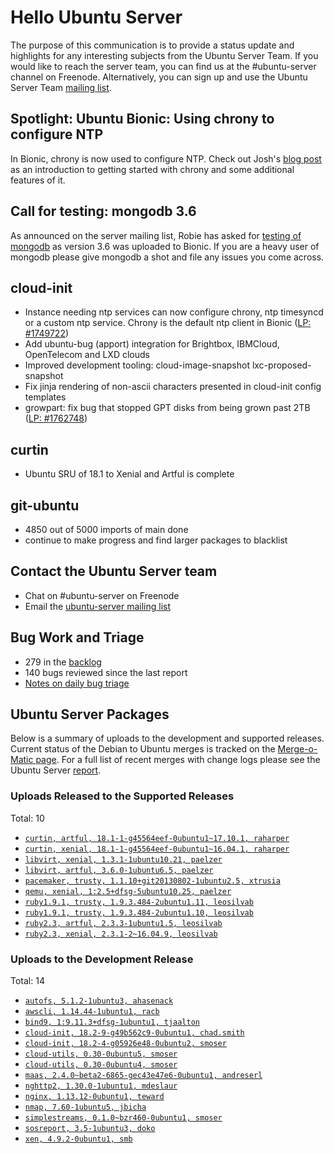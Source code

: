 # Hello Ubuntu Server

The purpose of this communication is to provide a status update and
highlights for any interesting subjects from the Ubuntu Server Team. If
you would like to reach the server team, you can find us at the
#ubuntu-server channel on Freenode. Alternatively, you can sign up and
use the Ubuntu Server Team [mailing
list](https://lists.ubuntu.com/mailman/listinfo/ubuntu-server).

## Spotlight: Ubuntu Bionic: Using chrony to configure NTP

In Bionic, chrony is now used to configure NTP. Check out Josh's [blog
post](https://insights.ubuntu.com/2018/04/09/ubuntu-bionic-using-chrony-to-configure-ntp)
as an introduction to getting started with chrony and some additional
features of it.

## Call for testing: mongodb 3.6

As announced on the server mailing list, Robie has asked for [testing of
mongodb](https://lists.ubuntu.com/archives/ubuntu-server/2018-April/007697.html)
as version 3.6 was uploaded to Bionic. If you are a heavy user of
mongodb please give mongodb a shot and file any issues you come across.

## cloud-init

- Instance needing ntp services can now configure chrony, ntp timesyncd
  or a custom ntp service. Chrony is the default ntp client in Bionic
  ([LP: #1749722](http://pad.lv/1749722))
- Add ubuntu-bug (apport) integration for Brightbox, IBMCloud,
  OpenTelecom and LXD clouds
- Improved development tooling: cloud-image-snapshot
  lxc-proposed-snapshot
- Fix jinja rendering of non-ascii characters presented in cloud-init
  config templates
- growpart: fix bug that stopped GPT disks from being grown past 2TB
  ([LP: #1762748](http://pad.lv/1762748))

## curtin

- Ubuntu SRU of 18.1 to Xenial and Artful is complete

## git-ubuntu

- 4850 out of 5000 imports of main done
- continue to make progress and find larger packages to blacklist

## Contact the Ubuntu Server team

- Chat on #ubuntu-server on Freenode
- Email the [ubuntu-server mailing list](https://lists.ubuntu.com/mailman/listinfo/ubuntu-server)

## Bug Work and Triage

- 279 in the [backlog]('https://bugs.launchpad.net/~ubuntu-server/+subscribedbugs)
- 140 bugs reviewed since the last report
- [Notes on daily bug triage](https://wiki.ubuntu.com/ServerTeam/KnowledgeBase#Bug_Triage)

## Ubuntu Server Packages

Below is a summary of uploads to the development and supported releases.
Current status of the Debian to Ubuntu merges is tracked on the
[Merge-o-Matic page](https://merges.ubuntu.com/main.html). For a full
list of recent merges with change logs please see the Ubuntu Server
[report](http://reqorts.qa.ubuntu.com/reports/ubuntu-server/merges.html).

### Uploads Released to the Supported Releases

Total: 10

- [`curtin, artful, 18.1-1-g45564eef-0ubuntu1~17.10.1, raharper`](https://launchpad.net/ubuntu/+source/curtin/18.1-1-g45564eef-0ubuntu1~17.10.1)
- [`curtin, xenial, 18.1-1-g45564eef-0ubuntu1~16.04.1, raharper`](https://launchpad.net/ubuntu/+source/curtin/18.1-1-g45564eef-0ubuntu1~16.04.1)
- [`libvirt, xenial, 1.3.1-1ubuntu10.21, paelzer`](https://launchpad.net/ubuntu/+source/libvirt/1.3.1-1ubuntu10.21)
- [`libvirt, artful, 3.6.0-1ubuntu6.5, paelzer`](https://launchpad.net/ubuntu/+source/libvirt/3.6.0-1ubuntu6.5)
- [`pacemaker, trusty, 1.1.10+git20130802-1ubuntu2.5, xtrusia`](https://launchpad.net/ubuntu/+source/pacemaker/1.1.10+git20130802-1ubuntu2.5)
- [`qemu, xenial, 1:2.5+dfsg-5ubuntu10.25, paelzer`](https://launchpad.net/ubuntu/+source/qemu/1:2.5+dfsg-5ubuntu10.25)
- [`ruby1.9.1, trusty, 1.9.3.484-2ubuntu1.11, leosilvab`](https://launchpad.net/ubuntu/+source/ruby1.9.1/1.9.3.484-2ubuntu1.11)
- [`ruby1.9.1, trusty, 1.9.3.484-2ubuntu1.10, leosilvab`](https://launchpad.net/ubuntu/+source/ruby1.9.1/1.9.3.484-2ubuntu1.10)
- [`ruby2.3, artful, 2.3.3-1ubuntu1.5, leosilvab`](https://launchpad.net/ubuntu/+source/ruby2.3/2.3.3-1ubuntu1.5)
- [`ruby2.3, xenial, 2.3.1-2~16.04.9, leosilvab`](https://launchpad.net/ubuntu/+source/ruby2.3/2.3.1-2~16.04.9)

### Uploads to the Development Release

Total: 14

- [`autofs, 5.1.2-1ubuntu3, ahasenack`](https://launchpad.net/ubuntu/+source/autofs/5.1.2-1ubuntu3)
- [`awscli, 1.14.44-1ubuntu1, racb`](https://launchpad.net/ubuntu/+source/awscli/1.14.44-1ubuntu1)
- [`bind9, 1:9.11.3+dfsg-1ubuntu1, tjaalton`](https://launchpad.net/ubuntu/+source/bind9/1:9.11.3+dfsg-1ubuntu1)
- [`cloud-init, 18.2-9-g49b562c9-0ubuntu1, chad.smith`](https://launchpad.net/ubuntu/+source/cloud-init/18.2-9-g49b562c9-0ubuntu1)
- [`cloud-init, 18.2-4-g05926e48-0ubuntu2, smoser`](https://launchpad.net/ubuntu/+source/cloud-init/18.2-4-g05926e48-0ubuntu2)
- [`cloud-utils, 0.30-0ubuntu5, smoser`](https://launchpad.net/ubuntu/+source/cloud-utils/0.30-0ubuntu5)
- [`cloud-utils, 0.30-0ubuntu4, smoser`](https://launchpad.net/ubuntu/+source/cloud-utils/0.30-0ubuntu4)
- [`maas, 2.4.0~beta2-6865-gec43e47e6-0ubuntu1, andreserl`](https://launchpad.net/ubuntu/+source/maas/2.4.0~beta2-6865-gec43e47e6-0ubuntu1)
- [`nghttp2, 1.30.0-1ubuntu1, mdeslaur`](https://launchpad.net/ubuntu/+source/nghttp2/1.30.0-1ubuntu1)
- [`nginx, 1.13.12-0ubuntu1, teward`](https://launchpad.net/ubuntu/+source/nginx/1.13.12-0ubuntu1)
- [`nmap, 7.60-1ubuntu5, jbicha`](https://launchpad.net/ubuntu/+source/nmap/7.60-1ubuntu5)
- [`simplestreams, 0.1.0~bzr460-0ubuntu1, smoser`](https://launchpad.net/ubuntu/+source/simplestreams/0.1.0~bzr460-0ubuntu1)
- [`sosreport, 3.5-1ubuntu3, doko`](https://launchpad.net/ubuntu/+source/sosreport/3.5-1ubuntu3)
- [`xen, 4.9.2-0ubuntu1, smb`](https://launchpad.net/ubuntu/+source/xen/4.9.2-0ubuntu1)
